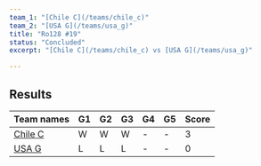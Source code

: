 ```yaml
---
team_1: "[Chile C](/teams/chile_c)"
team_2: "[USA G](/teams/usa_g)"
title: "Ro128 #19"
status: "Concluded"
excerpt: "[Chile C](/teams/chile_c) vs [USA G](/teams/usa_g)"

---
```

## Results

| Team names | G1 | G2 | G3 | G4 | G5 | Score |
| -- | -- | -- | -- | -- | -- | -- |
| [Chile C](/teams/chile_c) | W | W | W | - | - | 3 |
| [USA G](/teams/usa_g) | L | L | L | - | - | 0 |
